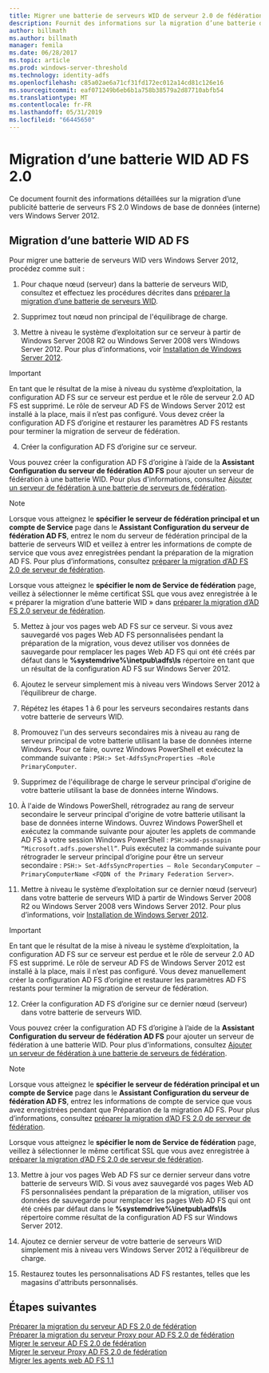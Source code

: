 ```yaml
---
title: Migrer une batterie de serveurs WID de serveur 2.0 de fédération AD FS
description: Fournit des informations sur la migration d’une batterie de serveurs AD FS 2.0 server WID vers Windows Server 2012
author: billmath
ms.author: billmath
manager: femila
ms.date: 06/28/2017
ms.topic: article
ms.prod: windows-server-threshold
ms.technology: identity-adfs
ms.openlocfilehash: c85a02ae6a71cf31fd172ec012a14cd81c126e16
ms.sourcegitcommit: eaf071249b6eb6b1a758b38579a2d87710abfb54
ms.translationtype: MT
ms.contentlocale: fr-FR
ms.lasthandoff: 05/31/2019
ms.locfileid: "66445650"
---
```

# <a name="migrate-an-ad-fs-20-wid-farm"></a>Migration d’une batterie WID AD FS 2.0  
Ce document fournit des informations détaillées sur la migration d’une publicité batterie de serveurs FS 2.0 Windows de base de données (interne) vers Windows Server 2012.

## <a name="migrate-an-ad-fs-wid-farm"></a>Migration d’une batterie WID AD FS
Pour migrer une batterie de serveurs WID vers Windows Server 2012, procédez comme suit :  
  
1.  Pour chaque nœud (serveur) dans la batterie de serveurs WID, consultez et effectuez les procédures décrites dans [préparer la migration d’une batterie de serveurs WID](prepare-to-migrate-a-wid-farm.md).  
  
2.  Supprimez tout nœud non principal de l'équilibrage de charge.  
  
3.  Mettre à niveau le système d’exploitation sur ce serveur à partir de Windows Server 2008 R2 ou Windows Server 2008 vers Windows Server 2012. Pour plus d’informations, voir [Installation de Windows Server 2012](https://technet.microsoft.com/library/jj134246.aspx).  
  
> [!IMPORTANT]
>  En tant que le résultat de la mise à niveau du système d’exploitation, la configuration AD FS sur ce serveur est perdue et le rôle de serveur 2.0 AD FS est supprimé. Le rôle de serveur AD FS de Windows Server 2012 est installé à la place, mais il n’est pas configuré. Vous devez créer la configuration AD FS d’origine et restaurer les paramètres AD FS restants pour terminer la migration de serveur de fédération.  
  
4. Créer la configuration AD FS d’origine sur ce serveur.  
  
Vous pouvez créer la configuration AD FS d’origine à l’aide de la **Assistant Configuration du serveur de fédération AD FS** pour ajouter un serveur de fédération à une batterie WID. Pour plus d'informations, consultez [Ajouter un serveur de fédération à une batterie de serveurs de fédération](add-a-federation-server-to-a-federation-server-farm.md).  
  
> [!NOTE]
> Lorsque vous atteignez le **spécifier le serveur de fédération principal et un compte de Service** page dans le **Assistant Configuration du serveur de fédération AD FS**, entrez le nom du serveur de fédération principal de la batterie de serveurs WID et veillez à entrer les informations de compte de service que vous avez enregistrées pendant la préparation de la migration AD FS. Pour plus d’informations, consultez [préparer la migration d’AD FS 2.0 de serveur de fédération](prepare-to-migrate-a-wid-farm.md). 
>  
> Lorsque vous atteignez le **spécifier le nom de Service de fédération** page, veillez à sélectionner le même certificat SSL que vous avez enregistrée à le « préparer la migration d’une batterie WID » dans [préparer la migration d’AD FS 2.0 serveur de fédération](prepare-to-migrate-a-wid-farm.md).  
  
5. Mettez à jour vos pages web AD FS sur ce serveur. Si vous avez sauvegardé vos pages Web AD FS personnalisées pendant la préparation de la migration, vous devez utiliser vos données de sauvegarde pour remplacer les pages Web AD FS qui ont été créés par défaut dans le **%systemdrive%\inetpub\adfs\ls** répertoire en tant que un résultat de la configuration AD FS sur Windows Server 2012.  
  
6. Ajoutez le serveur simplement mis à niveau vers Windows Server 2012 à l’équilibreur de charge.  
  
7. Répétez les étapes 1 à 6 pour les serveurs secondaires restants dans votre batterie de serveurs WID.  
  
8. Promouvez l'un des serveurs secondaires mis à niveau au rang de serveur principal de votre batterie utilisant la base de données interne Windows. Pour ce faire, ouvrez Windows PowerShell et exécutez la commande suivante : `PSH:> Set-AdfsSyncProperties –Role PrimaryComputer`.  
  
9. Supprimez de l'équilibrage de charge le serveur principal d'origine de votre batterie utilisant la base de données interne Windows.  
  
10. À l'aide de Windows PowerShell, rétrogradez au rang de serveur secondaire le serveur principal d'origine de votre batterie utilisant la base de données interne Windows. Ouvrez Windows PowerShell et exécutez la commande suivante pour ajouter les applets de commande AD FS à votre session Windows PowerShell : `PSH:>add-pssnapin “Microsoft.adfs.powershell”`. Puis exécutez la commande suivante pour rétrograder le serveur principal d’origine pour être un serveur secondaire : `PSH:> Set-AdfsSyncProperties – Role SecondaryComputer –PrimaryComputerName <FQDN of the Primary Federation Server>`.  
  
11. Mettre à niveau le système d’exploitation sur ce dernier nœud (serveur) dans votre batterie de serveurs WID à partir de Windows Server 2008 R2 ou Windows Server 2008 vers Windows Server 2012. Pour plus d’informations, voir [Installation de Windows Server 2012](https://technet.microsoft.com/library/jj134246.aspx).  
  
> [!IMPORTANT]
>  En tant que le résultat de la mise à niveau le système d’exploitation, la configuration AD FS sur ce serveur est perdue et le rôle de serveur 2.0 AD FS est supprimé. Le rôle de serveur AD FS de Windows Server 2012 est installé à la place, mais il n’est pas configuré. Vous devez manuellement créer la configuration AD FS d’origine et restaurer les paramètres AD FS restants pour terminer la migration de serveur de fédération.  
  
12. Créer la configuration AD FS d’origine sur ce dernier nœud (serveur) dans votre batterie de serveurs WID.  
  
Vous pouvez créer la configuration AD FS d’origine à l’aide de la **Assistant Configuration du serveur de fédération AD FS** pour ajouter un serveur de fédération à une batterie WID. Pour plus d'informations, consultez [Ajouter un serveur de fédération à une batterie de serveurs de fédération](add-a-federation-server-to-a-federation-server-farm.md).  
  
> [!NOTE]
> Lorsque vous atteignez le **spécifier le serveur de fédération principal et un compte de Service** page dans le **Assistant Configuration du serveur de fédération AD FS**, entrez les informations de compte de service que vous avez enregistrées pendant que Préparation de la migration AD FS. Pour plus d’informations, consultez [préparer la migration d’AD FS 2.0 de serveur de fédération](prepare-to-migrate-a-wid-farm.md). 
>  
> Lorsque vous atteignez le **spécifier le nom de Service de fédération** page, veillez à sélectionner le même certificat SSL que vous avez enregistrée à [préparer la migration d’AD FS 2.0 de serveur de fédération](prepare-to-migrate-a-wid-farm.md).  
  
13. Mettre à jour vos pages Web AD FS sur ce dernier serveur dans votre batterie de serveurs WID. Si vous avez sauvegardé vos pages Web AD FS personnalisées pendant la préparation de la migration, utiliser vos données de sauvegarde pour remplacer les pages Web AD FS qui ont été créés par défaut dans le **%systemdrive%\inetpub\adfs\ls** répertoire comme résultat de la configuration AD FS sur Windows Server 2012.  
  
14. Ajoutez ce dernier serveur de votre batterie de serveurs WID simplement mis à niveau vers Windows Server 2012 à l’équilibreur de charge.  
  
15. Restaurez toutes les personnalisations AD FS restantes, telles que les magasins d'attributs personnalisés.  
  
## <a name="next-steps"></a>Étapes suivantes
 [Préparer la migration du serveur AD FS 2.0 de fédération](prepare-to-migrate-ad-fs-fed-server.md)   
 [Préparer la migration du serveur Proxy pour AD FS 2.0 de fédération](prepare-to-migrate-ad-fs-fed-proxy.md)   
 [Migrer le serveur AD FS 2.0 de fédération](migrate-the-ad-fs-fed-server.md)   
 [Migrer le serveur Proxy AD FS 2.0 de fédération](migrate-the-ad-fs-2-fed-server-proxy.md)   
 [Migrer les agents web AD FS 1.1](migrate-the-ad-fs-web-agent.md)